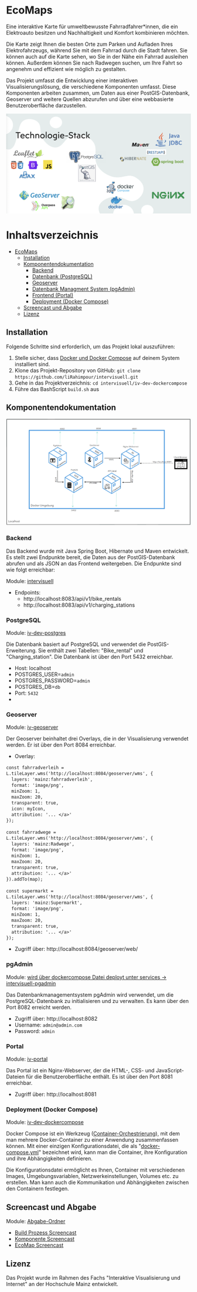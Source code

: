 # EcoMaps

Eine interaktive Karte für umweltbewusste Fahrradfahrer*innen, die ein Elektroauto besitzen und Nachhaltigkeit und Komfort kombinieren möchten.

Die Karte zeigt Ihnen die besten Orte zum Parken und Aufladen Ihres Elektrofahrzeugs, während Sie mit dem Fahrrad durch die Stadt fahren. Sie können auch auf die Karte sehen, wo Sie in der Nähe ein Fahrrad ausleihen können. Außerdem können Sie nach Radwegen suchen, um Ihre Fahrt so angenehm und effizient wie möglich zu gestalten.

Das Projekt umfasst die Entwicklung einer interaktiven Visualisierungslösung, die verschiedene Komponenten umfasst. Diese Komponenten arbeiten zusammen, um Daten aus einer PostGIS-Datenbank, Geoserver und weitere Quellen abzurufen und über eine webbasierte Benutzeroberfläche darzustellen.

![Technologie-Stack](iv-doc/techno.png)

Inhaltsverzeichnis
=================

- [EcoMaps](#ecomaps)
  - [Installation](#installation)
  - [Komponentendokumentation](#komponentendokumentation)
    - [Backend](#backend)
    - [Datenbank (PostgreSQL)](#postgresql)
    - [Geoserver](#geoserver)
    - [Datenbank Managment System (pgAdmin)](#pgadmin)
    - [Frontend (Portal)](#portal)
    - [Deployment (Docker Compose)](#deployment-docker-compose)
  - [Screencast und Abgabe](#screencast-und-abgabe)
  - [Lizenz](#lizenz)


## Installation

Folgende Schritte sind erforderlich, um das Projekt lokal auszuführen:

1. Stelle sicher, dass [Docker und Docker Compose](https://docs.docker.com/desktop/) auf deinem System installiert sind.
2. Klone das Projekt-Repository von GitHub: `git clone https://github.com/liRahimpour/intervisuell.git`
3. Gehe in das Projektverzeichnis: `cd intervisuell/iv-dev-dockercompose`
4. Führe das BashScript `build.sh` aus


## Komponentendokumentation
![Architecture](iv-doc/arc.png)
### Backend

Das Backend wurde mit Java Spring Boot, Hibernate und Maven entwickelt. Es stellt zwei Endpunkte bereit, die Daten aus der PostGIS-Datenbank abrufen und als JSON an das Frontend weitergeben. Die Endpunkte sind wie folgt erreichbar:

Module: [intervisuell](/intervisuell)
- Endpoints:
  - http://localhost:8083/api/v1/bike_rentals
  - http://localhost:8083/api/v1/charging_stations

### PostgreSQL

Module: [iv-dev-postgres](/iv-dev-postgres)

Die Datenbank basiert auf PostgreSQL und verwendet die PostGIS-Erweiterung. Sie enthält zwei Tabellen: "Bike_rental" und "Charging_station". Die Datenbank ist über den Port 5432 erreichbar.
- Host: localhost
- POSTGRES_USER=`admin`
- POSTGRES_PASSWORD=`admin`
- POSTGRES_DB=`db`
- Port: `5432`
- 
### Geoserver

Module: [iv-geoserver](/iv-geoserver)

Der Geoserver beinhaltet drei Overlays, die in der Visualisierung verwendet werden. Er ist über den Port 8084 erreichbar.
- Overlay:
```
const fahrradverleih = L.tileLayer.wms('http://localhost:8084/geoserver/wms', {
  layers: 'mainz:fahrradverleih',
  format: 'image/png',
  minZoom: 1,
  maxZoom: 20,
  transparent: true,
  icon: myIcon,
  attribution: '... </a>'
});

const fahrradwege = L.tileLayer.wms('http://localhost:8084/geoserver/wms', {
  layers: 'mainz:Radwege',
  format: 'image/png',
  minZoom: 1,
  maxZoom: 20,
  transparent: true,
  attribution: '... </a>'
}).addTo(map);

const supermarkt = L.tileLayer.wms('http://localhost:8084/geoserver/wms', {
  layers: 'mainz:Supermarkt',
  format: 'image/png',
  minZoom: 1,
  maxZoom: 20,
  transparent: true,
  attribution: '... </a>'
});
  ```
- Zugriff über: http://localhost:8084/geoserver/web/

### pgAdmin

Module: [wird über dockercompose Datei deployt unter services -> intervisuell-pgadmin](https://github.com/liRahimpour/intervisuell/blob/2c27de14c0100698b61d45d6f88262c2b4047501/iv-dev-dockercompose/docker-compose.yml#L64)

Das Datenbankmanagementsystem pgAdmin wird verwendet, um die PostgreSQL-Datenbank zu initialisieren und zu verwalten. Es kann über den Port 8082 erreicht werden.
- Zugriff über: http://localhost:8082
- Username: `admin@admin.com`
- Password: `admin`

### Portal

Module: [iv-portal](/iv-portal)

Das Portal ist ein Nginx-Webserver, der die HTML-, CSS- und JavaScript-Dateien für die Benutzeroberfläche enthält. Es ist über den Port 8081 erreichbar.
- Zugriff über: http://localhost:8081

### Deployment (Docker Compose) 

Module: [iv-dev-dockercompose](/iv-dev-dockercompose)

Docker Compose ist ein Werkzeug ([Container-Orchestrierung](https://www.redhat.com/de/topics/containers/what-is-container-orchestration)), mit dem man mehrere Docker-Container zu einer Anwendung zusammenfassen können. Mit einer einzigen Konfigurationsdatei, die als "[docker-compose.yml](iv-dev-dockercompose/docker-compose.yml)" bezeichnet wird, kann man die Container, ihre Konfiguration und ihre Abhängigkeiten definieren.

Die Konfigurationsdatei ermöglicht es Ihnen, Container mit verschiedenen Images, Umgebungsvariablen, Netzwerkeinstellungen, Volumes etc. zu erstellen. Man kann auch die Kommunikation und Abhängigkeiten zwischen den Containern festlegen.

## Screencast und Abgabe

Module: [Abgabe-Ordner](/iv-doc/abgabe)

- [Build Prozess Screencast](https://drive.google.com/file/d/1JooDVqHsKrsUFiw8UiG6pjmmFccEeMzY/view?usp=sharing)
- [Komponente Screencast](https://drive.google.com/file/d/1_Bk4ipjtd0385tca2hWKfGBUKiZ8Am1-/view?usp=sharing)
- [EcoMap Screencast](https://drive.google.com/file/d/11bwabLYI_fcYr2oA5TQXWuzrBbVN8NNZ/view?usp=sharing)


## Lizenz

Das Projekt wurde im Rahmen des Fachs "Interaktive Visualisierung und Internet" an der Hochschule Mainz entwickelt.




